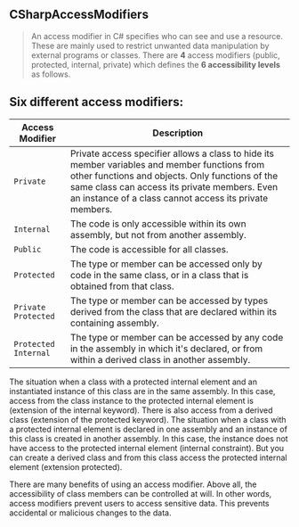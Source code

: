 ## CSharpAccessModifiers

> An access modifier in C# specifies who can see and use a resource. These are mainly used to restrict unwanted data manipulation by external programs or classes. There are **4** access modifiers (public, protected, internal, private) which defines the **6 accessibility levels** as follows.

## Six different access modifiers:

| Access Modifier | Description |
| --- | --- |
| `Private` | Private access specifier allows a class to hide its member variables and member functions from other functions and objects. Only functions of the same class can access its private members. Even an instance of a class cannot access its private members. |
| `Internal` | The code is only accessible within its own assembly, but not from another assembly. |
| `Public` | The code is accessible for all classes. |
| `Protected` | The type or member can be accessed only by code in the same class, or in a class that is obtained from that class. |
| `Private Protected` | The type or member can be accessed by types derived from the class that are declared within its containing assembly. |
| `Protected Internal` | The type or member can be accessed by any code in the assembly in which it's declared, or from within a derived class in another assembly. |

The situation when a class with a protected internal element and an instantiated instance of this class are in the same assembly. In this case, access from the class instance to the protected internal element is (extension of the internal keyword). There is also access from a derived class (extension of the protected keyword).
The situation when a class with a protected internal element is declared in one assembly and an instance of this class is created in another assembly. In this case, the instance does not have access to the protected internal element (internal constraint). But you can create a derived class and from this class access the protected internal element (extension protected).

There are many benefits of using an access modifier. Above all, the accessibility of class members can be controlled at will. In other words, access modifiers prevent users to access sensitive data. This prevents accidental or malicious changes to the data.
